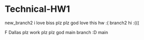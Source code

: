 # Technical-HW1
 new_branch2
i love biss
plz
plz god
love this hw
:(
branch2
hi
:(((

F Dallas
plz work
plz
plz god
main branch
:D
 main
